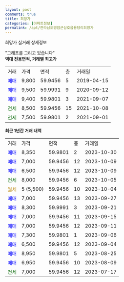 ```yaml
---
layout: post
comments: true
title: 희망가
categories: [아파트정보]
permalink: /apt/전라남도영암군삼호읍용당리희망가
---
```


희망가 실거래 상세정보

<script type="text/javascript">
  google.charts.load('current', {'packages':['line', 'corechart']});
  google.charts.setOnLoadCallback(drawChart);

  function drawChart() {
    var data = new google.visualization.DataTable();
    data.addColumn('date', '거래일');
    data.addColumn('number', "매매");
    data.addColumn('number', "전세");
    data.addColumn('number', "전매");

    data.addRows([[new Date(Date.parse("2023-10-30")), 8350, null, null], [new Date(Date.parse("2023-10-09")), 7000, null, null], [new Date(Date.parse("2023-10-09")), 6500, null, null], [new Date(Date.parse("2023-10-05")), null, 8000, null], [new Date(Date.parse("2023-10-04")), null, null, null], [new Date(Date.parse("2023-09-27")), 7000, null, null], [new Date(Date.parse("2023-09-21")), 8300, null, null], [new Date(Date.parse("2023-09-15")), 7000, null, null], [new Date(Date.parse("2023-09-11")), 7000, null, null], [new Date(Date.parse("2023-09-06")), 7300, null, null], [new Date(Date.parse("2023-09-04")), 6500, null, null], [new Date(Date.parse("2023-08-25")), 8950, null, null], [new Date(Date.parse("2023-08-09")), 6950, null, null], [new Date(Date.parse("2023-07-17")), null, 7000, null]]);

    var options = {
      hAxis: {
        format: 'yyyy/MM/dd'
      },    
      lineWidth: 0,
      pointsVisible: true,    
      title: '최근 1년간 유형별 실거래가 분포',
      legend: { position: 'bottom' }
    };

    var formatter = new google.visualization.NumberFormat({pattern:'###,###'} );
    formatter.format(data, 1);
    formatter.format(data, 2);
    
    setTimeout(function() {
        var chart = new google.visualization.LineChart(document.getElementById('columnchart_material'));
        chart.draw(data, (options));
        document.getElementById('loading').style.display = 'none';
    }, 200);
  }
</script>


<div id="loading" style="z-index:20; display: block; margin-left: 0px">"그래프를 그리고 있습니다"</div>
<div id="columnchart_material" style="width: 95%; margin-left: 0px; display: block"></div>
<!-- contents start -->
<b>역대 전용면적, 거래별 최고가</b>
<table class="sortable">
    <tr>
      <td>거래</td>
      <td>가격</td>
      <td>면적</td>
      <td>층</td>
      <td>거래일</td>
    </tr>
        <tr>
          <td><a style="color: blue">매매</a></td>
          <td>9,800</td>
          <td>59.9456</td>
          <td>5</td>
          <td>2019-04-15</td>
        </tr>            <tr>
          <td><a style="color: blue">매매</a></td>
          <td>9,500</td>
          <td>59.9991</td>
          <td>9</td>
          <td>2020-09-12</td>
        </tr>            <tr>
          <td><a style="color: blue">매매</a></td>
          <td>9,400</td>
          <td>59.9801</td>
          <td>3</td>
          <td>2021-09-07</td>
        </tr>        
        <tr>
              <td><a style="color: darkgreen">전세</a></td>
              <td>8,500</td>
              <td>59.9456</td>
              <td>15</td>
              <td>2021-10-08</td>
            </tr>            <tr>
              <td><a style="color: darkgreen">전세</a></td>
              <td>7,500</td>
              <td>59.9801</td>
              <td>2</td>
              <td>2021-09-01</td>
            </tr>        
    
</table>

<b>최근 1년간 거래 내역</b>

<table class="sortable">
    <tr>
      <td>거래</td>
      <td>가격</td>
      <td>면적</td>
      <td>층</td>
      <td>거래일</td>
    </tr>
    <tr>
      <td><a style="color: blue">매매</a></td>
      <td>8,350</td>
      <td>59.9801</td>
      <td>2</td>
      <td>2023-10-30</td>
    </tr>          <tr>
      <td><a style="color: blue">매매</a></td>
      <td>7,000</td>
      <td>59.9456</td>
      <td>12</td>
      <td>2023-10-09</td>
    </tr>          <tr>
      <td><a style="color: blue">매매</a></td>
      <td>6,500</td>
      <td>59.9456</td>
      <td>12</td>
      <td>2023-10-09</td>
    </tr>          <tr>
      <td><a style="color: darkgreen">전세</a></td>
      <td>8,000</td>
      <td>59.9456</td>
      <td>6</td>
      <td>2023-10-05</td>
    </tr>          <tr>
      <td><a style="color: darkgoldenrod">월세</a></td>
      <td>5 (5,500)</td>
      <td>59.9456</td>
      <td>10</td>
      <td>2023-10-04</td>
    </tr>          <tr>
      <td><a style="color: blue">매매</a></td>
      <td>7,000</td>
      <td>59.9456</td>
      <td>13</td>
      <td>2023-09-27</td>
    </tr>          <tr>
      <td><a style="color: blue">매매</a></td>
      <td>8,300</td>
      <td>59.9991</td>
      <td>3</td>
      <td>2023-09-21</td>
    </tr>          <tr>
      <td><a style="color: blue">매매</a></td>
      <td>7,000</td>
      <td>59.9456</td>
      <td>11</td>
      <td>2023-09-15</td>
    </tr>          <tr>
      <td><a style="color: blue">매매</a></td>
      <td>7,000</td>
      <td>59.9456</td>
      <td>12</td>
      <td>2023-09-11</td>
    </tr>          <tr>
      <td><a style="color: blue">매매</a></td>
      <td>7,300</td>
      <td>59.9801</td>
      <td>1</td>
      <td>2023-09-06</td>
    </tr>          <tr>
      <td><a style="color: blue">매매</a></td>
      <td>6,500</td>
      <td>59.9456</td>
      <td>12</td>
      <td>2023-09-04</td>
    </tr>          <tr>
      <td><a style="color: blue">매매</a></td>
      <td>8,950</td>
      <td>59.9801</td>
      <td>5</td>
      <td>2023-08-25</td>
    </tr>          <tr>
      <td><a style="color: blue">매매</a></td>
      <td>6,950</td>
      <td>59.9456</td>
      <td>10</td>
      <td>2023-08-09</td>
    </tr>          <tr>
      <td><a style="color: darkgreen">전세</a></td>
      <td>7,000</td>
      <td>59.9456</td>
      <td>12</td>
      <td>2023-07-17</td>
    </tr>      </table>
<!-- contents end -->    

